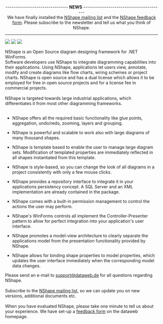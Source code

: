 <p align='center'>
-------------------------------- <b>NEWS</b> -----------------------------------------<br>
We have finally installed the <a href='http://www.dataweb.de/en/support/newsletter.html'>NShape mailing list</a> and the <a href='http://www.dataweb.de/en/support/nshapefeedback.html'>NShape feedback form</a>. Please subscribe to the newsletter and tell us what you think of NShape.<br>
<hr />
<p>

<img src='http://www.dataweb.de/images/NShapeSample01.png' /> <img src='http://www.dataweb.de/images/NShapeSample04.png' /> <img src='http://www.dataweb.de/images/NShapeSample05.png' />

NShape is an Open Source diagram designing framework for .NET WinForms.<br>
Software developers use NShape to integrate diagramming capabilities into their applications. Using NShape, applications let users view, annotate, modify and create diagrams like flow charts, wiring schemes or project charts. NShape is open source and has a dual license which allows it to be employed for free in open source projects and for a license fee in commercial projects.<br>
<br>
NShape is targeted towards large industrial applications, which differentiates it from most other diagramming frameworks.<br>
<br>
<ul><li>NShape offers all the required basic functionality like glue points, aggregation, undo/redo, zooming, layers and grouping.</li></ul>

<ul><li>NShape is powerful and scalable to work also with large diagrams of many thousand  shapes.</li></ul>

<ul><li>NShape is template based to enable the user to manage large diagram sets. Modification of templated properties are immediately reflected in all shapes instantiated from this template.</li></ul>

<ul><li>NShape is style-based, so you can change the look of all diagrams in a project consistently with only a few mouse clicks.</li></ul>

<ul><li>NShape provides a repository interface to integrate it in your applications persistency concept. A SQL Server and an XML implementation are already contained in the package.</li></ul>

<ul><li>NShape comes with a built-in permission management to control the actions the user may perform.</li></ul>

<ul><li>NShape's WinForms controls all implement the Controller-Presenter pattern to allow for perfect integration into your application's user interface.</li></ul>

<ul><li>NShape promotes a model-view architecture to clearly separate the applications model from the presentation functionality provided by NShape.</li></ul>

<ul><li>NShape allows for binding shape properties to model properties, which updates the user interface immediately when the corresponding model data changes.</li></ul>

Please send an e-mail to support@dataweb.de for all questions regarding NShape.<br>
<br>
Subscribe to the <a href='http://www.dataweb.de/en/support/newsletter.html'>NShape mailing list</a>, so we can update you on new versions, additional documents etc.<br>
<br>
When you have evaluated NShape, please take one minute to tell us about your experience. We have set-up a <a href='http://www.dataweb.de/en/support/nshapefeedback.html'>feedback form</a> on the dataweb homepage.